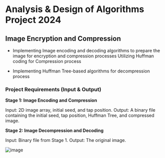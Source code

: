 # Analysis & Design of Algorithms Project 2024 
## Image Encryption and Compression
 
- Implementing Image encoding and decoding algorithms to prepare the image for encryption and compression processes
  Utilizing Huffman coding for Compression process 

- Implementing Huffman Tree-based algorithms for decompression process

### Project Requirements (Input & Output)
**Stage 1: Image Encoding and Compression**

Input: 2D image array, initial seed, and tap position.
Output: A binary file containing the initial seed, tap position, Huffman Tree, and compressed image.

**Stage 2: Image Decompression and Decoding**

Input: Binary file from Stage 1.
Output: The original image.

![image](https://github.com/user-attachments/assets/dbb41ba9-afba-4785-8d74-21ebf8d1e633)
